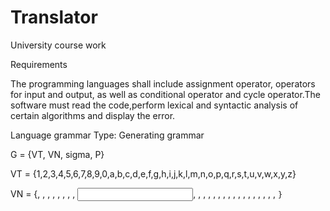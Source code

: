# Translator

University course work

Requirements

The programming languages shall include assignment operator, operators for input
and output, as well as conditional operator and cycle operator.The software must read
the code,perform lexical and syntactic analysis of certain algorithms and display the error.

Language grammar
Type: Generating grammar

G = {VT, VN, sigma, P}

VT = {1,2,3,4,5,6,7,8,9,0,a,b,c,d,e,f,g,h,i,j,k,l,m,n,o,p,q,r,s,t,u,v,w,x,y,z}

VN = {<program>, <program name>, <ad list>, <ad>, <type>, <id list>, <operator list>,
      <operator>, <input>, <output>, <appropriation>, <expression>, <term>, <multiplier>,
      <id>, <kft>, <int>, <loop>, <logical expression>, <logical term>, <logical multiplier>
      <relation>, <relation sign>, <condition>, <number>, <letter>, <code>}

